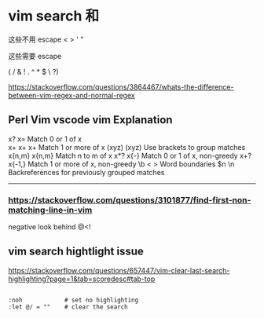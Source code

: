 # vim search 和 

这些不用 escape
 < > ' "

这些需要 escape

( / & ! . ^ * $ \ ?) 

https://stackoverflow.com/questions/3864467/whats-the-difference-between-vim-regex-and-normal-regex

Perl    Vim             vscode vim           Explanation
---------------------------
x?      x\=                                     Match 0 or 1 of x                                   
x+      x\+             x+                      Match 1 or more of x
(xyz)   \(xyz\)                                 Use brackets to group matches
x{n,m}  x\{n,m}                                 Match n to m of x
x*?     x\{-}                                   Match 0 or 1 of x, non-greedy
x+?     x\{-1,}                                 Match 1 or more of x, non-greedy
\b      \< \>                                   Word boundaries
$n      \n                                      Backreferences for previously grouped matches


------



### https://stackoverflow.com/questions/3101877/find-first-non-matching-line-in-vim

negative look behind 
@<!


## vim search hightlight issue

https://stackoverflow.com/questions/657447/vim-clear-last-search-highlighting?page=1&tab=scoredesc#tab-top

``` vim

:noh            # set no highlighting
:let @/ = ""    # clear the search 

```